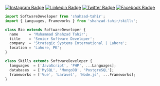 [![Instagram Badge](https://img.shields.io/badge/-Instagram-e4405f?style=for-the-badge&logo=Instagram&logoColor=white)](https://instagram.com/shahzadtahir1)
[![Linkedin Badge](https://img.shields.io/badge/-LinkedIn-0e76a8?style=for-the-badge&logo=Linkedin&logoColor=white)](https://linkedin.com/in/shahzad-tahir-9567301a)
[![Twitter Badge](https://img.shields.io/badge/-Twitter-00acee?style=for-the-badge&logo=Twitter&logoColor=white)](https://twitter.com/shahzadtahir1)
[![Facebook Badge](https://img.shields.io/badge/-Facebook-0088cc?style=for-the-badge&logo=Facebook&logoColor=white)](https://facebook.com/shahzad-tahir)

```javascript
import SoftwareDeveloper from 'shahzad-tahir';
import { Languages, Frameworks } from 'shahzad-tahir/skills';

class Bio extends SoftwareDeveloper {
  name     = 'Muhammad Shahzad Tahir';
  title    = 'Senior Software Developer';
  company  = 'Strategic Systems International | Lahore';
  location = 'Lahore, PK';
}

class Skills extends SoftwareDeveloper {
  languages  = ['JavaScript', 'PHP', ...Languages];
  databases  = ['MySQL', 'MongoDB', 'PostgreSQL'];
  frameworks = ['Vue', 'Laravel', 'Node.js', ...Frameworks];
}

```
